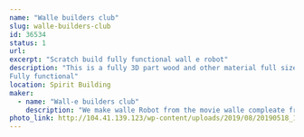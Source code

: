 ```yaml
---
name: "Walle builders club"
slug: walle-builders-club
id: 36534
status: 1
url: 
excerpt: "Scratch build fully functional wall e robot"
description: "This is a fully 3D part wood and other material full size 1.1 replica of the walle robot from the movie wall-e
Fully functional"
location: Spirit Building
maker:
  - name: "Wall-e builders club"
    description: "We make walle Robot from the movie walle compleate from scratch "
photo_link: http://104.41.139.123/wp-content/uploads/2019/08/20190518_163051-498x1024.jpg
---
```

